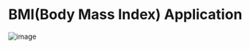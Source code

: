 # BMI(Body Mass Index) Application
![image](https://user-images.githubusercontent.com/76823502/131163495-fc1cc96b-938c-4d34-a8f1-1cc1dfe741cb.png)

